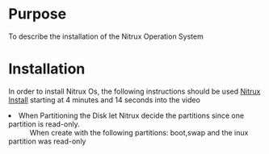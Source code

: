 # Purpose 
To describe the installation of the Nitrux Operation System

# Installation
In order to install Nitrux Os, the following instructions should be used [Nitrux Install](https://www.youtube.com/watch?v=pGgzSSSfCGo&t=337s) starting at 4 minutes and 14 seconds into the video
&emsp;&emsp;<li>When Partitioning the Disk let Nitrux decide the partitions since one partition is read-only.</li>
&emsp;&emsp;&emsp;When create with the following partitions: boot,swap and the inux partition was read-only
